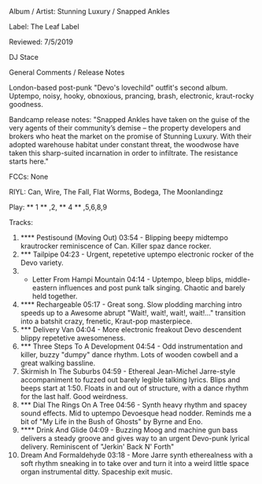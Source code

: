 Album / Artist: Stunning Luxury / Snapped Ankles

Label: The Leaf Label

Reviewed: 7/5/2019

DJ Stace

General Comments / Release Notes   

London-based post-punk "Devo's lovechild" outfit's second album. Uptempo, noisy, hooky, obnoxious, prancing, brash, electronic, kraut-rocky goodness. 

Bandcamp release notes: "Snapped Ankles have taken on the guise of the very agents of their community’s demise – the property developers and brokers who heat the market on the promise of Stunning Luxury. With their adopted warehouse habitat under constant threat, the woodwose have taken this sharp-suited incarnation in order to infiltrate. The resistance starts here."


FCCs: None

RIYL: Can, Wire, The Fall, Flat Worms, Bodega, The Moonlandingz

Play: ** 1 ** ,2, ** 4 ** ,5,6,8,9

Tracks:   
1. **** Pestisound (Moving Out) 03:54	- Blipping beepy midtempo krautrocker reminiscence of Can. Killer spaz dance rocker.  
2. *** Tailpipe 04:23 - Urgent, repetetive  uptempo electronic rocker of the Devo variety.  
3. * Letter From Hampi Mountain 04:14 - Uptempo, bleep blips, middle-eastern influences and post punk talk singing. Chaotic and barely held together. 
4. **** Rechargeable 05:17 - Great song. Slow plodding marching intro speeds up to a  Awesome abrupt "Wait!, wait!, wait!, wait!..." transition into a batshit crazy, frenetic, Kraut-pop masterpiece.  
5. *** Delivery Van 04:04 - More electronic freakout Devo descendent blippy repetetive awesomeness.
6. *** Three Steps To A Development 04:54 - Odd instrumentation and killer, buzzy "dumpy" dance rhythm. Lots of wooden cowbell and a great walking bassline. 
7. Skirmish In The Suburbs 04:59 - Ethereal Jean-Michel Jarre-style accompaniment to fuzzed out barely legible talking lyrics. Blips and beeps start at 1:50. Floats in and out of structure, with a dance rhythm for the last half. Good weirdness.    
8. *** Dial The Rings On A Tree 04:56	 - Synth heavy rhythm and spacey sound effects. Mid to uptempo Devoesque head nodder. Reminds me a bit of "My Life in the Bush of Ghosts" by Byrne and Eno.  
9. **** Drink And Glide 04:09 - Buzzing Moog and machine gun bass  delivers a steady groove and gives way to an urgent Devo-punk lyrical delivery. Reminiscent of "Jerkin' Back N' Forth"
10. Dream And Formaldehyde 03:18 - More Jarre synth etherealness with a soft rhythm sneaking in to take over and turn it into a weird little space organ instrumental ditty. Spaceship exit music. 

